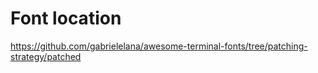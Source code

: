 # Font location

https://github.com/gabrielelana/awesome-terminal-fonts/tree/patching-strategy/patched
